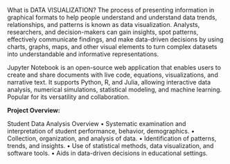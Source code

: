 What is DATA VISUALIZATION?
The process of presenting information in graphical formats to help people understand and understand data trends, relationships, and patterns is known as data visualization. Analysts, researchers, and decision-makers can gain insights, spot patterns, effectively communicate findings, and make data-driven decisions by using charts, graphs, maps, and other visual elements to turn complex datasets into understandable and informative representations.

Jupyter Notebook is an open-source web application that enables users to create and share documents with live code, equations, visualizations, and narrative text. It supports Python, R, and Julia, allowing interactive data analysis, numerical simulations, statistical modeling, and machine learning. Popular for its versatility and collaboration.


**Project Overview:**

Student Data Analysis Overview
• Systematic examination and interpretation of student performance, behavior, demographics.
• Collection, organization, and analysis of data.
• Identification of patterns, trends, and insights.
• Use of statistical methods, data visualization, and software tools.
• Aids in data-driven decisions in educational settings.

